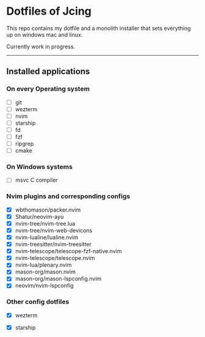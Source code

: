 # Dotfiles of Jcing

This repo contains my dotfile and a monolith installer that sets everything up on windows mac and linux.

Currently work in progress.

---
## Installed applications
### On every Operating system
- [ ] git
- [ ] wezterm
- [ ] nvim
- [ ] starship
- [ ] fd
- [ ] fzf
- [ ] ripgrep
- [ ] cmake

### On Windows systems
- [ ] msvc C compiler

### Nvim plugins and corresponding configs
- [x] wbthomason/packer.nvim
- [x] Shatur/neovim-ayu
- [x] nvim-tree/nvim-tree.lua
- [x] nvim-tree/nvim-web-devicons
- [x] nvim-lualine/lualine.nvim
- [x] nvim-treesitter/nvim-treesitter
- [x] nvim-telescope/telescope-fzf-native.nvim
- [x] nvim-telescope/telescope.nvim
- [x] nvim-lua/plenary.nvim
- [x] mason-org/mason.nvim
- [x] mason-org/mason-lspconfig.nvim
- [x] neovim/nvim-lspconfig

### Other config dotfiles
- [x] wezterm
- [x] starship

